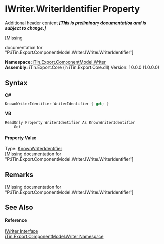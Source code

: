 # IWriter.WriterIdentifier Property 
Additional header content _**\[This is preliminary documentation and is subject to change.\]**_

\[Missing <summary> documentation for "P:iTin.Export.ComponentModel.Writer.IWriter.WriterIdentifier"\]

**Namespace:**&nbsp;<a href="37973b78-6b66-1218-9d7d-14680ab2aeda">iTin.Export.ComponentModel.Writer</a><br />**Assembly:**&nbsp;iTin.Export.Core (in iTin.Export.Core.dll) Version: 1.0.0.0 (1.0.0.0)

## Syntax

**C#**<br />
``` C#
KnownWriterIdentifier WriterIdentifier { get; }
```

**VB**<br />
``` VB
ReadOnly Property WriterIdentifier As KnownWriterIdentifier
	Get
```


#### Property Value
Type: <a href="92bd61aa-d010-0249-78ed-58e42a9e09bc">KnownWriterIdentifier</a><br />\[Missing <value> documentation for "P:iTin.Export.ComponentModel.Writer.IWriter.WriterIdentifier"\]

## Remarks
\[Missing <remarks> documentation for "P:iTin.Export.ComponentModel.Writer.IWriter.WriterIdentifier"\]

## See Also


#### Reference
<a href="4a4ec51e-0091-39cb-54a3-b986f5b6ed9a">IWriter Interface</a><br /><a href="37973b78-6b66-1218-9d7d-14680ab2aeda">iTin.Export.ComponentModel.Writer Namespace</a><br />